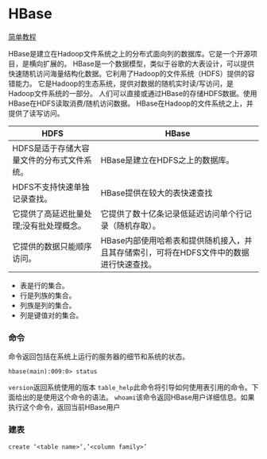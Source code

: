 # HBase
 
 
[简单教程]( http://www.yiibai.com/hbase/) 
 
HBase是建立在Hadoop文件系统之上的分布式面向列的数据库。它是一个开源项目，是横向扩展的。
HBase是一个数据模型，类似于谷歌的大表设计，可以提供快速随机访问海量结构化数据。它利用了Hadoop的文件系统（HDFS）提供的容错能力。
它是Hadoop的生态系统，提供对数据的随机实时读/写访问，是Hadoop文件系统的一部分。
人们可以直接或通过HBase的存储HDFS数据。使用HBase在HDFS读取消费/随机访问数据。 HBase在Hadoop的文件系统之上，并提供了读写访问。
 
|HDFS|HBase|
|----|-----|
|HDFS是适于存储大容量文件的分布式文件系统。| HBase是建立在HDFS之上的数据库。 |
|HDFS不支持快速单独记录查找。| HBase提供在较大的表快速查找 |
|它提供了高延迟批量处理;没有批处理概念。 |它提供了数十亿条记录低延迟访问单个行记录（随机存取）。|
|它提供的数据只能顺序访问。 |HBase内部使用哈希表和提供随机接入，并且其存储索引，可将在HDFS文件中的数据进行快速查找。 |
 
* 表是行的集合。
* 行是列族的集合。
* 列族是列的集合。
* 列是键值对的集合。
 
### 命令
命令返回包括在系统上运行的服务器的细节和系统的状态。 
```
hbase(main):009:0> status
```
`version`返回系统使用的版本 
`table_help`此命令将引导如何使用表引用的命令。下面给出的是使用这个命令的语法。 
`whoami`该命令返回HBase用户详细信息。如果执行这个命令，返回当前HBase用户 
 
### 建表
```
create ‘<table name>’,’<column family>’
```